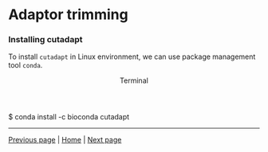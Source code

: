 # Adaptor trimming


### Installing cutadapt

To install `cutadapt` in Linux environment, we can use package management tool `conda`. 

<div class="console">
  <header>
    <p>Terminal</p>
  </header>
  <div class="consolebody">
    <p>$ conda install -c bioconda cutadapt</p>
  </div>
</div>

---

[Previous page](https://katarinagresova.github.io/DSIB01_2021/preprocessing/quality.html) | [Home](https://katarinagresova.github.io/DSIB01_2021/preprocessing/) | [Next page](https://katarinagresova.github.io/DSIB01_2021/preprocessing/second_quality.html)
